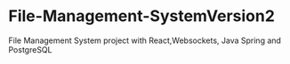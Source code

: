 # File-Management-SystemVersion2
File Management System project with React,Websockets, Java Spring and PostgreSQL

